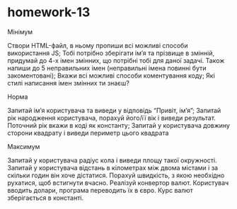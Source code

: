# homework-13

Мінімум

Створи HTML-файл, в ньому пропиши всі можливі способи використання JS; Тобі потрібно зберігати ім’я та прізвище в змінній, придумай до 4-х імен змінних, що потрібні тобі для даної задачі. Також напиши до 5 неправильних імен (неправильні імена повинні бути закоментовані); Вкажи всі можливі способи коментування коду; Які стилі написання імен змінних ти знаєш?

Норма

Запитай ім’я користувача та виведи у відповідь “Привіт, ім’я”; Запитай рік народження користувача, порахуй його/її вік і виведи результат. Поточний рік вкажи в коді як константу; Запитай у користувача довжину сторони квадрату і виведи периметр цього квадрата

Максимум

Запитай у користувача радіус кола і виведи площу такої окружності. Запитай у користувача відстань в кілометрах між двома містами і за скільки годин він хоче дістатися. Порахуй швидкість, з якою необхідно рухатися, щоб встигнути вчасно. Реалізуй конвертор валют. Користувач вводить долари, програма переводить їх в євро. Курс валют зберігається в константі.

